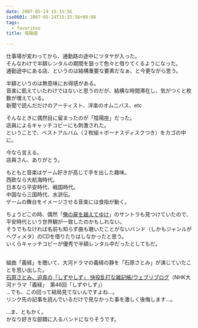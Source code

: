 ```yaml
---
date: 2007-05-24 15:15:56
iso8601: 2007-05-24T15:15:56+09:00
tags:
  - favorites
title: 陰陽座

---
```


<div class="entry-body">
  <p>仕事場が変わってから、通勤路の途中にツタヤが入った。<br />
    そんなわけで半額レンタルの期間を狙って色々と借りてくるようになった。<br />
    通勤途中にある店、というのは結構重要な要素だなぁ、と今更ながら思う。</p>

  <p>半額というのは無意味にお得感がある。<br />
    音楽に飢えていたわけではないと思うのだが、結構な時間滞在し、気がつくと枚数が増えている。<br />
    新聞で読んだだけのアーティスト、洋楽のオムニバス、etc</p>

  <p>そんなときに偶然目に留まったのが「陰陽座」だった。<br />
    店員によるキャッチコピーにも刺激された。<br />
    ということで、ベストアルバム（２枚組＋ボーナスディスクつき）をカゴの中に。<br /><a href="http://www.amazon.co.jp/exec/obidos/ASIN/B000CFWPWO/nqounet-22/ref=nosim/" name="amazletlink" id="amazletlink"></a></p>

  <p>今なら言える。<br />
    店員さん、ありがとう。<br /></p>

  <p>もともと音楽はゲーム好きが高じて手を出した趣味。<br />
    西欧なら大航海時代。<br />
    日本なら平安時代、戦国時代。<br />
    中国なら三国時代、水滸伝。<br />
    ゲームの舞台をイメージさせる音楽には食指が動く。</p>

  <p>ちょうどこの時、偶然「<a href="http://www.amazon.co.jp/exec/obidos/ASIN/B000069SQA/nqounet-22/ref=nosim/" name="amazletlink" id="amazletlink">俺の屍を越えてゆけ</a>」のサントラも見つけていたので、平安時代という世界観が一致したのかもしれない。<br />
    そうでもなければ名前も知らず曲も聴いたことがないバンド（しかもジャンルがヘヴィメタ）のCDを借りたりはしなかったと思う。<br />
    いくらキャッチコピーが優秀で半額レンタル中だったとしてもだ。</p>

  <p><br />
    組曲「義経」を聴いて、大河ドラマの義経の静を「石原さとみ」が演じていたことを思い出した。<br /><a href="http://pcrd.at.webry.info/200511/article_772.html">石原さとみ、迫真の「しずやしず」 快投乱打な雑記帳/ウェブリブログ</a>（NHK大河ドラマ「義経」　第46回「しずやしず」）<br />
    …でも、この回って結局見てないんですよね…。<br />
    リンク先の記事を読んでいるだけで見なかった事を激しく後悔します…。</p>

  <p>…ま、ともかく。<br />
    かなり好きな部類に入るバンドになりそうです。<br /></p>
</div>
